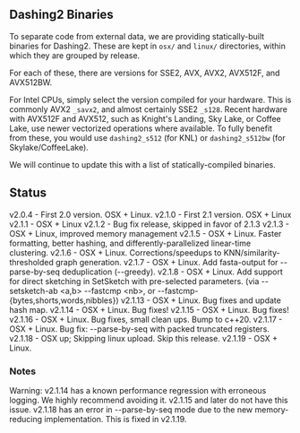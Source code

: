 ## Dashing2 Binaries

To separate code from external data, we are providing statically-built binaries for Dashing2.
These are kept in `osx/` and `linux/` directories, within which they are grouped by release.

For each of these, there are versions for SSE2, AVX, AVX2, AVX512F, and AVX512BW.

For Intel CPUs, simply select the version compiled for your hardware.
This is commonly AVX2 `_savx2`, and almost certainly SSE2 `_s128`.
Recent hardware with AVX512F and AVX512, such as Knight's Landing, Sky Lake, or Coffee Lake, use newer vectorized operations where available.
To fully benefit from these, you would use `dashing2_s512` (for KNL) or `dashing2_s512bw` (for Skylake/CoffeeLake).

We will continue to update this with a list of statically-compiled binaries.

## Status

v2.0.4 - First 2.0 version. OSX + Linux.
v2.1.0 - First 2.1 version. OSX + Linux
v2.1.1 - OSX + Linux
v2.1.2 - Bug fix release, skipped in favor of 2.1.3
v2.1.3 - OSX + Linux, improved memory management
v2.1.5 - OSX + Linux. Faster formatting, better hashing, and differently-parallelized linear-time clustering.
v2.1.6 - OSX + Linux. Corrections/speedups to KNN/similarity-thresholded graph generation.
v2.1.7 - OSX + Linux. Add fasta-output for --parse-by-seq deduplication (--greedy).
v2.1.8 - OSX + Linux. Add support for direct sketching in SetSketch with pre-selected parameters. (via --setsketch-ab \<a,b\> --fastcmp \<nb\>, or --fastcmp-{bytes,shorts,words,nibbles})
v2.1.13 - OSX + Linux. Bug fixes and update hash map.
v2.1.14 - OSX + Linux. Bug fixes!
v2.1.15 - OSX + Linux. Bug fixes!
v2.1.16 - OSX + Linux. Bug fixes, small clean ups. Bump to c++20.
v2.1.17 - OSX + Linux. Bug fix: --parse-by-seq with packed truncated registers.
v2.1.18 - OSX up; Skipping linux upload. Skip this release.
v2.1.19 - OSX + Linux.


### Notes

Warning: v2.1.14 has a known performance regression with erroneous logging. We highly recommend avoiding it. v2.1.15 and later do not have this issue.
         v2.1.18 has an error in --parse-by-seq mode due to the new memory-reducing implementation. This is fixed in v2.1.19.
